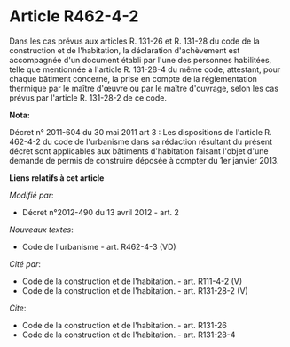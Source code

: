 # Article R462-4-2

Dans les cas prévus aux articles R. 131-26 et R. 131-28 du code de la construction et de l'habitation, la déclaration
d'achèvement est accompagnée d'un document établi par l'une des personnes habilitées, telle que mentionnée à l'article R.
131-28-4 du même code, attestant, pour chaque bâtiment concerné, la prise en compte de la réglementation thermique par le
maître d'œuvre ou par le maître d'ouvrage, selon les cas prévus par l'article R. 131-28-2 de ce code.

**Nota:**

Décret n° 2011-604 du 30 mai 2011 art 3 : Les dispositions de l'article R. 462-4-2 du code de l'urbanisme dans sa rédaction
résultant du présent décret sont applicables aux bâtiments d'habitation faisant l'objet d'une demande de permis de construire
déposée à compter du 1er janvier 2013.

**Liens relatifs à cet article**

_Modifié par_:

  - Décret n°2012-490 du 13 avril 2012 - art. 2

_Nouveaux textes_:

  - Code de l'urbanisme - art. R462-4-3 (VD)

_Cité par_:

  - Code de la construction et de l'habitation. - art. R111-4-2 (V)
  - Code de la construction et de l'habitation. - art. R131-28-2 (V)

_Cite_:

  - Code de la construction et de l'habitation. - art. R131-26
  - Code de la construction et de l'habitation. - art. R131-28-4

